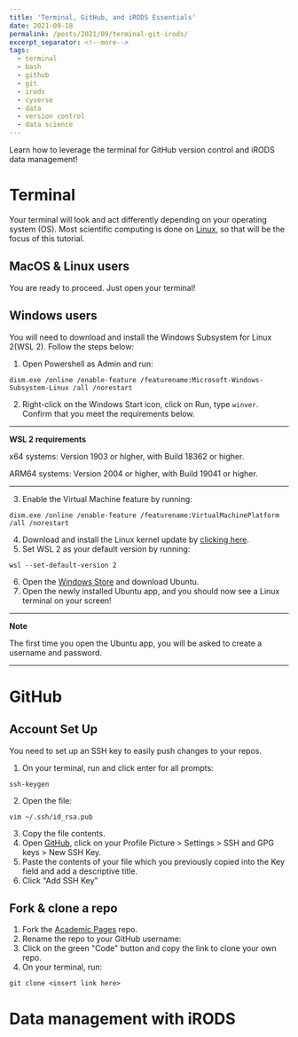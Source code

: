 ```yaml
---
title: 'Terminal, GitHub, and iRODS Essentials'
date: 2021-09-18
permalink: /posts/2021/09/terminal-git-irods/
excerpt_separator: <!--more-->
tags:
  - terminal
  - bash
  - github
  - git 
  - irods
  - cyverse
  - data
  - version control 
  - data science
---
```


Learn how to leverage the terminal for GitHub version control and iRODS data management!
<!--more-->

# Terminal
Your terminal will look and act differently depending on your operating system (OS). Most scientific computing is done on [Linux](https://www.linux.org/), so that will be the focus of this tutorial.

## MacOS & Linux users
You are ready to proceed. Just open your terminal! 

## Windows users
You will need to download and install the Windows Subsystem for Linux 2(WSL 2). Follow the steps below:
1. Open Powershell as Admin and run: 
```
dism.exe /online /enable-feature /featurename:Microsoft-Windows-Subsystem-Linux /all /norestart
```
2. Right-click on the Windows Start icon, click on Run, type ```winver```. Confirm that you meet the requirements below.

---
**WSL 2 requirements**

  x64 systems: Version 1903 or higher, with Build 18362 or higher.

  ARM64 systems: Version 2004 or higher, with Build 19041 or higher.

---

3. Enable the Virtual Machine feature by running:
```
dism.exe /online /enable-feature /featurename:VirtualMachinePlatform /all /norestart
```
4. Download and install the Linux kernel update by [clicking here](https://wslstorestorage.blob.core.windows.net/wslblob/wsl_update_x64.msi). 
5. Set WSL 2 as your default version by running:
```
wsl --set-default-version 2
```
6. Open the [Windows Store](https://aka.ms/wslstore) and download Ubuntu.
7. Open the newly installed Ubuntu app, and you should now see a Linux terminal on your screen!

---
**Note**

  The first time you open the Ubuntu app, you will be asked to create a username and password.

---

# GitHub 
## Account Set Up
You need to set up an SSH key to easily push changes to your repos. 
1. On your terminal, run and click enter for all prompts:
```
ssh-keygen
```
2. Open the file: 
```
vim ~/.ssh/id_rsa.pub
```
3. Copy the file contents. 
4. Open [GitHub](https://github.com/), click on your Profile Picture > Settings > SSH and GPG keys > New SSH Key.
5. Paste the contents of your file which you previously copied into the Key field and add a descriptive title.
6. Click "Add SSH Key"

## Fork & clone a repo
1. Fork the [Academic Pages](https://github.com/academicpages/academicpages.github.io) repo. 
2. Rename the repo to your GitHub username:
3. Click on the green "Code" button and copy the link to clone your own repo.
4. On your terminal, run: 
```
git clone <insert link here>
```
# Data management with iRODS
